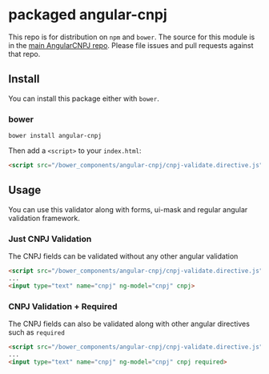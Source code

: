 # packaged angular-cnpj

This repo is for distribution on `npm` and `bower`. The source for this module is in the
[main AngularCNPJ repo](https://github.com/dynamicflow/angular-cnpj).
Please file issues and pull requests against that repo.

## Install

You can install this package either with `bower`.

### bower

```shell
bower install angular-cnpj
```

Then add a `<script>` to your `index.html`:

```html
<script src="/bower_components/angular-cnpj/cnpj-validate.directive.js"></script>
```

## Usage

You can use this validator along with forms, ui-mask and regular angular validation framework.

### Just CNPJ Validation

The CNPJ fields can be validated without any other angular validation

```html
<script src="/bower_components/angular-cnpj/cnpj-validate.directive.js"></script>
... 
<input type="text" name="cnpj" ng-model="cnpj" cnpj>
```

### CNPJ Validation + Required

The CNPJ fields can also be validated along with other angular directives such as `required` 

```html
<script src="/bower_components/angular-cnpj/cnpj-validate.directive.js"></script>
... 
<input type="text" name="cnpj" ng-model="cnpj" cnpj required>
```